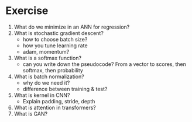# Exercise

1. What do we minimize in an ANN for regression?
1. What is stochastic gradient descent?
   - how to choose batch size?
   - how you tune learning rate
   - adam, momentum?
1. What is a softmax function?
   - can you write down the pseudocode? From a vector to scores, then softmax, then probability
1. What is batch normalization?
   - why do we need it?
   - difference between training & test?
1. What is kernel in CNN?
   - Explain padding, stride, depth
1. What is attention in transformers?
1. What is GAN?

